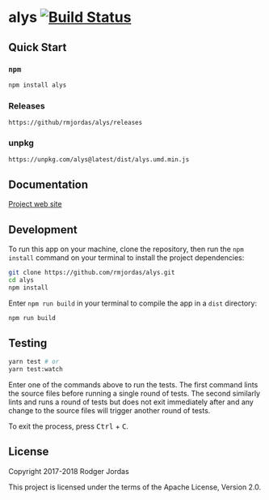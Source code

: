 # alys [![Build Status][badge]][ci]

[badge]: https://travis-ci.org/rmjordas/alys.svg?branch=master
[ci]: https://travis-ci.org/rmjordas/alys

## Quick Start

### `npm`

```bash
npm install alys
```

### Releases

```fundamental
https://github/rmjordas/alys/releases
```

### unpkg

```fundamental
https://unpkg.com/alys@latest/dist/alys.umd.min.js
```

## Documentation

[Project web site](https://rmjordas.github.io/alys)

## Development

To run this app on your machine, clone the repository, then run the
`npm install` command on your terminal to install the project dependencies:

```bash
git clone https://github.com/rmjordas/alys.git
cd alys
npm install
```

Enter `npm run build` in your terminal to compile the app in a `dist` directory:

```bash
npm run build
```

## Testing

```bash
yarn test # or
yarn test:watch
```

Enter one of the commands above to run the tests. The first command lints the
source files before running a single round of tests. The second similarly lints
and runs a round of tests but does not exit immediately after and any change to
the source files will trigger another round of tests.

To exit the process, press <kbd>Ctrl</kbd> + <kbd>C</kbd>.

## License

Copyright 2017-2018 Rodger Jordas

This project is licensed under the terms of the Apache License, Version 2.0.
